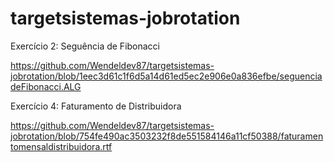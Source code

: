 # targetsistemas-jobrotation

Exercício 2: Seguência de Fibonacci

https://github.com/Wendeldev87/targetsistemas-jobrotation/blob/1eec3d61c1f6d5a14d61ed5ec2e906e0a836efbe/seguenciadeFibonacci.ALG

Exercício 4: Faturamento de Distribuidora

https://github.com/Wendeldev87/targetsistemas-jobrotation/blob/754fe490ac3503232f8de551584146a11cf50388/faturamentomensaldistribuidora.rtf
